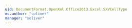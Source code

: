 ```yaml
---
uid: DocumentFormat.OpenXml.Office2013.Excel.SXVCellType
ms.author: "soliver"
manager: "soliver"
---
```

